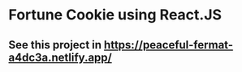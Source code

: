 # Fortune Cookie using React.JS

## See this project in https://peaceful-fermat-a4dc3a.netlify.app/
